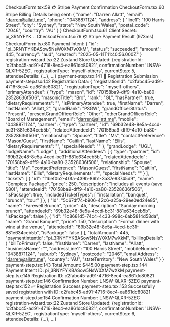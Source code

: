 CheckoutForm.tsx:59 💳 Stripe Payment Confirmation
CheckoutForm.tsx:60 Stripe Billing Details being sent: {
  "name": "Darren Allatt",
  "email": "darren@allatt.me",
  "phone": "0438871124",
  "address": {
    "line1": "100 Harris Street",
    "city": "Sydney",
    "state": "New South Wales",
    "postal_code": "2046",
    "country": "AU"
  }
}
CheckoutForm.tsx:61 Client Secret: pi_3RNYFYK...
CheckoutForm.tsx:76 💳 Stripe Payment Result (973ms)
CheckoutForm.tsx:80 Payment Intent: {
  "id": "pi_3RNYFYKBASow5NsW0XM7wXkM",
  "status": "succeeded",
  "amount": 445,
  "currency": "aud",
  "created": "2025-05-11T11:40:56.000Z"
}
registration-wizard.tsx:22 Zustand Store Updated: {registrationId: 'c2fabc45-ad91-4716-8ec4-ea861dc80821', confirmationNumber: 'LNSW-QLXR-5ZEC', registrationType: 'myself-others', currentStep: 5, attendeeDetails: {…}, …}
payment-step.tsx:141 📝 Registration Submission
payment-step.tsx:142 Registration Data: {
  "registrationId": "c2fabc45-ad91-4716-8ec4-ea861dc80821",
  "registrationType": "myself-others",
  "primaryAttendee": {
    "type": "mason",
    "id": "70158ba9-dff9-4a10-ba80-23528636f506",
    "masonicTitle": "Bro",
    "rank": "GL",
    "hasPartner": true,
    "dietaryRequirements": "",
    "isPrimaryAttendee": true,
    "firstName": "Darren",
    "lastName": "Allatt_2",
    "grandRank": "PSGW",
    "grandOfficerStatus": "Present",
    "presentGrandOfficerRole": "Other",
    "otherGrandOfficerRole": "Board of Management",
    "email": "darren@allatt.me",
    "mobile": "0438871124",
    "partner": {
      "type": "partner",
      "id": "69b32e48-8e5a-4ccd-bc31-881e634ceb5b",
      "relatedAttendeeId": "70158ba9-dff9-4a10-ba80-23528636f506",
      "relationship": "Spouse",
      "title": "Ms",
      "contactPreference": "Mason/Guest",
      "firstName": "Caitlin",
      "lastName": "Ellis",
      "dietaryRequirements": "",
      "specialNeeds": ""
    },
    "grandLodge": "UGL",
    "lodgeName": "Lodge"
  },
  "additionalAttendees": [
    {
      "type": "partner",
      "id": "69b32e48-8e5a-4ccd-bc31-881e634ceb5b",
      "relatedAttendeeId": "70158ba9-dff9-4a10-ba80-23528636f506",
      "relationship": "Spouse",
      "title": "Ms",
      "contactPreference": "Mason/Guest",
      "firstName": "Caitlin",
      "lastName": "Ellis",
      "dietaryRequirements": "",
      "specialNeeds": ""
    }
  ],
  "tickets": [
    {
      "id": "f1bef0b2-40fa-439b-86b1-3a37e93745d9",
      "name": "Complete Package",
      "price": 250,
      "description": "Includes all events (save $80)",
      "attendeeId": "70158ba9-dff9-4a10-ba80-23528636f506",
      "isPackage": true,
      "includedTicketTypes": [
        "installation",
        "banquet",
        "brunch",
        "tour"
      ]
    },
    {
      "id": "5c67df74-b906-42c6-a25a-29ee0ed24e85",
      "name": "Farewell Brunch",
      "price": 45,
      "description": "Sunday morning brunch",
      "attendeeId": "69b32e48-8e5a-4ccd-bc31-881e634ceb5b",
      "isPackage": false
    },
    {
      "id": "1c8681d5-74c4-4c33-998c-6ab5814d58da",
      "name": "Grand Banquet",
      "price": 150,
      "description": "Formal dinner with wine at the venue",
      "attendeeId": "69b32e48-8e5a-4ccd-bc31-881e634ceb5b",
      "isPackage": false
    }
  ],
  "totalAmount": 445,
  "paymentIntentId": "pi_3RNYFYKBASow5NsW0XM7wXkM",
  "billingDetails": {
    "billToPrimary": false,
    "firstName": "Darren",
    "lastName": "Allatt",
    "businessName": "",
    "addressLine1": "100 Harris Street",
    "mobileNumber": "0438871124",
    "suburb": "Sydney",
    "postcode": "2046",
    "emailAddress": "darren@allatt.me",
    "country": "AU",
    "stateTerritory": "New South Wales"
  }
}
payment-step.tsx:143 Total Amount: $445.00
payment-step.tsx:144 Payment Intent ID: pi_3RNYFYKBASow5NsW0XM7wXkM
payment-step.tsx:145 Registration ID: c2fabc45-ad91-4716-8ec4-ea861dc80821
payment-step.tsx:146 Confirmation Number: LNSW-QLXR-5ZEC
payment-step.tsx:152 ✅ Registration Success
payment-step.tsx:153 Successfully saved registration with ID: c2fabc45-ad91-4716-8ec4-ea861dc80821
payment-step.tsx:154 Confirmation Number: LNSW-QLXR-5ZEC
registration-wizard.tsx:22 Zustand Store Updated: {registrationId: 'c2fabc45-ad91-4716-8ec4-ea861dc80821', confirmationNumber: 'LNSW-QLXR-5ZEC', registrationType: 'myself-others', currentStep: 6, attendeeDetails: {…}, …}
